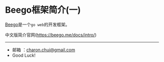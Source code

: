 Beego框架简介(一)
===

[Beego](https://github.com/astaxie/beego)是一个`go web`的开发框架。

中文版简介官网(https://beego.me/docs/intro/)




















---

- 邮箱 ：charon.chui@gmail.com  
- Good Luck! 
